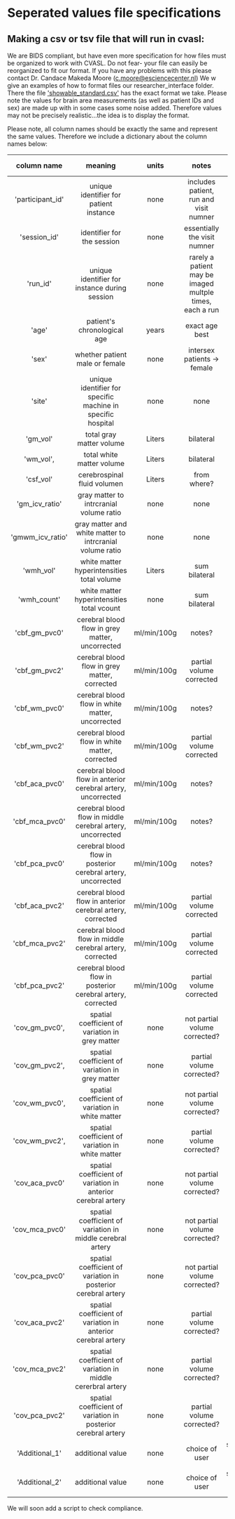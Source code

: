 # Seperated values file specifications


## Making a csv or tsv file that will run in cvasl:

We are BIDS compliant, but have even more specification for how files must be organized to work with CVASL. Do not fear- your file can easily be reorganized to fit our format. If you have any problems with this please contact Dr. Candace Makeda Moore (c.moore@esciencecenter.nl) We w give an examples of how to format files our researcher_interface folder. There the file ['showable_standard.csv'](researcher_interface/sample_sep_values/showable_standard.csv) has the exact format we take. Please note the values for brain area measurements (as well as patient IDs and sex) are made up with in some cases some noise added. Therefore values may not be precisely realistic...the idea is to display the format. 

Please note, all column names should be exactly the same and represent the same values. Therefore we include a dictionary about the column names below:


|    column name   | meaning|  units | notes     | data type|
|:----------------:|:------:|:------:|:---------:|:---------:|
| 'participant_id'| unique identifier for patient instance| none  | includes patient, run and visit numner   | string|
|'session_id' |identifier for the session| none  | essentially the visit numner   | int|        
|'run_id' | unique identifier for instance during session| none  | rarely a patient may be imaged multple times, each a run  | int|
|'age'| patient's chronological age| years |  exact age best | float|
|'sex'| whether patient male or female| none  | intersex patients -> female  | string|
|'site'| unique identifier for specific machine in specific hospital| none  | none  | string|
|'gm_vol' | total gray matter volume| Liters | bilateral   | float|
|'wm_vol', | total white matter volume| Liters | bilateral   | float|
|'csf_vol' | cerebrospinal fluid volumen| Liters  | from where?  | string|
|'gm_icv_ratio' | gray matter to intrcranial volume ratio| none  | none  | float|
|'gmwm_icv_ratio'| gray matter and white matter to intrcranial volume ratio| none  | none  | float|
|'wmh_vol' | white matter hyperintensities total volume| Liters  | sum bilateral   | float|
|'wmh_count' |white matter hyperintensities total vcount| none  | sum bilateral   | int|
|'cbf_gm_pvc0' | cerebral blood flow in grey matter, uncorrected| ml/min/100g | notes?  | float|
|'cbf_gm_pvc2' | cerebral blood flow in grey matter, corrected| ml/min/100g  | partial volume corrected  | float|
|'cbf_wm_pvc0' | cerebral blood flow in white matter, uncorrected| ml/min/100g  | notes?  | float|
|'cbf_wm_pvc2' | cerebral blood flow in white matter, corrected| ml/min/100g  | partial volume corrected  | float|
|'cbf_aca_pvc0'| cerebral blood flow in anterior cerebral artery, uncorrected| ml/min/100g | notes?  | float|
|'cbf_mca_pvc0'| cerebral blood flow in middle cerebral artery, uncorrected| ml/min/100g  | notes?  | float|
|'cbf_pca_pvc0'| cerebral blood flow in posterior cerebral artery, uncorrected| ml/min/100g  | notes?  | float|
|'cbf_aca_pvc2'| cerebral blood flow in anterior cerebral artery, corrected| ml/min/100g  | partial volume corrected  | float|
|'cbf_mca_pvc2'| cerebral blood flow in middle cerebral artery, corrected| ml/min/100g  | partial volume corrected  | float|
|'cbf_pca_pvc2'| cerebral blood flow in posterior cerebral artery, corrected| ml/min/100g  | partial volume corrected  | float|
|'cov_gm_pvc0', | spatial coefficient of variation in grey matter| none  | not partial volume corrected?  | float|
|'cov_gm_pvc2', | spatial coefficient of variation in grey matter| none  | partial volume corrected?  | float|
|'cov_wm_pvc0', | spatial coefficient of variation in white matter| none  | not partial volume corrected? | float|
|'cov_wm_pvc2', | spatial coefficient of variation in white matter| none  | partial volume corrected?  | float|
|'cov_aca_pvc0'| spatial coefficient of variation in anterior cerebral artery | none  | not partial volume corrected?  | float| 
|'cov_mca_pvc0'| spatial coefficient of variation in middle cerebral artery | none  | not partial volume corrected?  | float| 
|'cov_pca_pvc0'| spatial coefficient of variation in posterior cerebral artery| none  | not partial volume corrected?  | float| 
|'cov_aca_pvc2'| spatial coefficient of variation in anterior cerebral artery| none  | partial volume corrected?  | float| 
|'cov_mca_pvc2'| spatial coefficient of variation in middle cererbral artery | none  | partial volume corrected?  | float| 
|'cov_pca_pvc2'| spatial coefficient of variation in posterior cerebral artery | none  | partial volume corrected?  | float| 
|'Additional_1'| additional value| none  | choice of user   | string, int or float| 
|'Additional_2'| additional value| none  | choice of user   | string, int or float| 




 We will soon add a script to check compliance. 
